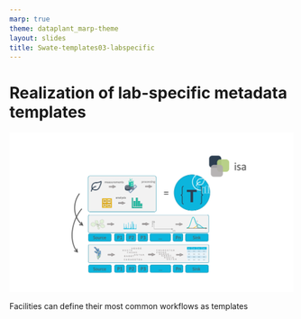 ```yaml
---
marp: true
theme: dataplant_marp-theme
layout: slides
title: Swate-templates03-labspecific
---
```


# Realization of lab-specific metadata templates

<style scoped>
section p img {
width: 900px;
height: 400px;
object-fit: cover;
object-position: 50% 60%;
/* display: block; */;
},
h1{
  text-align: left
},
section {
  text-align: center;
}
</style>

![](../images/Swate_metadataTemplates.png)

Facilities can define their most common workflows as templates
